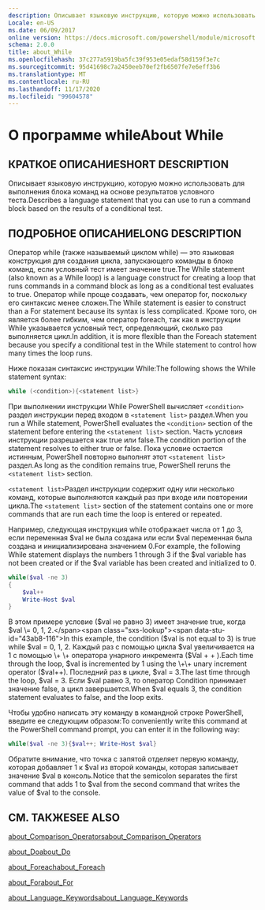 ```yaml
---
description: Описывает языковую инструкцию, которую можно использовать для выполнения блока команд на основе результатов условного теста.
Locale: en-US
ms.date: 06/09/2017
online version: https://docs.microsoft.com/powershell/module/microsoft.powershell.core/about/about_while?view=powershell-7.2&WT.mc_id=ps-gethelp
schema: 2.0.0
title: about_While
ms.openlocfilehash: 37c277a5919ba5fc39f953e05edaf58d159f3e7c
ms.sourcegitcommit: 95d41698c7a2450eeb70ef2fb6507fe7e6eff3b6
ms.translationtype: MT
ms.contentlocale: ru-RU
ms.lasthandoff: 11/17/2020
ms.locfileid: "99604578"
---
```

# <a name="about-while"></a><span data-ttu-id="43ab8-103">О программе while</span><span class="sxs-lookup"><span data-stu-id="43ab8-103">About While</span></span>

## <a name="short-description"></a><span data-ttu-id="43ab8-104">КРАТКОЕ ОПИСАНИЕ</span><span class="sxs-lookup"><span data-stu-id="43ab8-104">SHORT DESCRIPTION</span></span>
<span data-ttu-id="43ab8-105">Описывает языковую инструкцию, которую можно использовать для выполнения блока команд на основе результатов условного теста.</span><span class="sxs-lookup"><span data-stu-id="43ab8-105">Describes a language statement that you can use to run a command block based on the results of a conditional test.</span></span>

## <a name="long-description"></a><span data-ttu-id="43ab8-106">ПОДРОБНОЕ ОПИСАНИЕ</span><span class="sxs-lookup"><span data-stu-id="43ab8-106">LONG DESCRIPTION</span></span>

<span data-ttu-id="43ab8-107">Оператор while (также называемый циклом while) — это языковая конструкция для создания цикла, запускающего команды в блоке команд, если условный тест имеет значение true.</span><span class="sxs-lookup"><span data-stu-id="43ab8-107">The While statement (also known as a While loop) is a language construct for creating a loop that runs commands in a command block as long as a conditional test evaluates to true.</span></span> <span data-ttu-id="43ab8-108">Оператор while проще создавать, чем оператор for, поскольку его синтаксис менее сложен.</span><span class="sxs-lookup"><span data-stu-id="43ab8-108">The While statement is easier to construct than a For statement because its syntax is less complicated.</span></span> <span data-ttu-id="43ab8-109">Кроме того, он является более гибким, чем оператор foreach, так как в инструкции While указывается условный тест, определяющий, сколько раз выполняется цикл.</span><span class="sxs-lookup"><span data-stu-id="43ab8-109">In addition, it is more flexible than the Foreach statement because you specify a conditional test in the While statement to control how many times the loop runs.</span></span>

<span data-ttu-id="43ab8-110">Ниже показан синтаксис инструкции While:</span><span class="sxs-lookup"><span data-stu-id="43ab8-110">The following shows the While statement syntax:</span></span>

```powershell
while (<condition>){<statement list>}
```

<span data-ttu-id="43ab8-111">При выполнении инструкции While PowerShell вычисляет `<condition>` раздел инструкции перед входом в `<statement list>` раздел.</span><span class="sxs-lookup"><span data-stu-id="43ab8-111">When you run a While statement, PowerShell evaluates the `<condition>` section of the statement before entering the `<statement list>` section.</span></span> <span data-ttu-id="43ab8-112">Часть условия инструкции разрешается как true или false.</span><span class="sxs-lookup"><span data-stu-id="43ab8-112">The condition portion of the statement resolves to either true or false.</span></span> <span data-ttu-id="43ab8-113">Пока условие остается истинным, PowerShell повторно выполнят этот `<statement list>` раздел.</span><span class="sxs-lookup"><span data-stu-id="43ab8-113">As long as the condition remains true, PowerShell reruns the `<statement list>` section.</span></span>

<span data-ttu-id="43ab8-114">`<statement list>`Раздел инструкции содержит одну или несколько команд, которые выполняются каждый раз при входе или повторении цикла.</span><span class="sxs-lookup"><span data-stu-id="43ab8-114">The `<statement list>` section of the statement contains one or more commands that are run each time the loop is entered or repeated.</span></span>

<span data-ttu-id="43ab8-115">Например, следующая инструкция while отображает числа от 1 до 3, если переменная $val не была создана или если $val переменная была создана и инициализирована значением 0.</span><span class="sxs-lookup"><span data-stu-id="43ab8-115">For example, the following While statement displays the numbers 1 through 3 if the $val variable has not been created or if the $val variable has been created and initialized to 0.</span></span>

```powershell
while($val -ne 3)
{
    $val++
    Write-Host $val
}
```

<span data-ttu-id="43ab8-116">В этом примере условие ($val не равно 3) имеет значение true, когда $val \= 0, 1, 2.</span><span class="sxs-lookup"><span data-stu-id="43ab8-116">In this example, the condition ($val is not equal to 3) is true while $val \= 0, 1, 2.</span></span> <span data-ttu-id="43ab8-117">Каждый раз с помощью цикла $val увеличивается на 1 с помощью \+ \+ оператора унарного инкремента ($Val \+ \+ ).</span><span class="sxs-lookup"><span data-stu-id="43ab8-117">Each time through the loop, $val is incremented by 1 using the \+\+ unary increment operator ($val\+\+).</span></span> <span data-ttu-id="43ab8-118">Последний раз в цикле, $val \= 3.</span><span class="sxs-lookup"><span data-stu-id="43ab8-118">The last time through the loop, $val \= 3.</span></span> <span data-ttu-id="43ab8-119">Если $val равно 3, то оператор Condition принимает значение false, а цикл завершается.</span><span class="sxs-lookup"><span data-stu-id="43ab8-119">When $val equals 3, the condition statement evaluates to false, and the loop exits.</span></span>

<span data-ttu-id="43ab8-120">Чтобы удобно написать эту команду в командной строке PowerShell, введите ее следующим образом:</span><span class="sxs-lookup"><span data-stu-id="43ab8-120">To conveniently write this command at the PowerShell command prompt, you can enter it in the following way:</span></span>

```powershell
while($val -ne 3){$val++; Write-Host $val}
```

<span data-ttu-id="43ab8-121">Обратите внимание, что точка с запятой отделяет первую команду, которая добавляет 1 к $val из второй команды, которая записывает значение $val в консоль.</span><span class="sxs-lookup"><span data-stu-id="43ab8-121">Notice that the semicolon separates the first command that adds 1 to $val from the second command that writes the value of $val to the console.</span></span>

## <a name="see-also"></a><span data-ttu-id="43ab8-122">СМ. ТАКЖЕ</span><span class="sxs-lookup"><span data-stu-id="43ab8-122">SEE ALSO</span></span>

[<span data-ttu-id="43ab8-123">about_Comparison_Operators</span><span class="sxs-lookup"><span data-stu-id="43ab8-123">about_Comparison_Operators</span></span>](about_Comparison_Operators.md)

[<span data-ttu-id="43ab8-124">about_Do</span><span class="sxs-lookup"><span data-stu-id="43ab8-124">about_Do</span></span>](about_Do.md)

[<span data-ttu-id="43ab8-125">about_Foreach</span><span class="sxs-lookup"><span data-stu-id="43ab8-125">about_Foreach</span></span>](about_Foreach.md)

[<span data-ttu-id="43ab8-126">about_For</span><span class="sxs-lookup"><span data-stu-id="43ab8-126">about_For</span></span>](about_For.md)

[<span data-ttu-id="43ab8-127">about_Language_Keywords</span><span class="sxs-lookup"><span data-stu-id="43ab8-127">about_Language_Keywords</span></span>](about_Language_Keywords.md)

